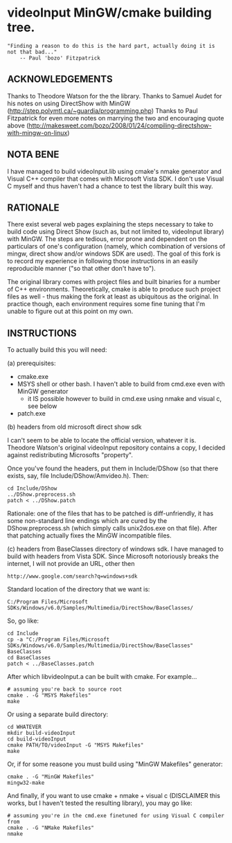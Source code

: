 # videoInput MinGW/cmake building tree.

	"Finding a reason to do this is the hard part, actually doing it is not that bad..."
		-- Paul 'bozo' Fitzpatrick

## ACKNOWLEDGEMENTS

Thanks to Theodore Watson for the the library.
Thanks to Samuel Audet for his notes on using DirectShow with MinGW 
(http://step.polymtl.ca/~guardia/programming.php)
Thanks to Paul Fitzpatrick for even more notes on marrying the two and encouraging quote above
(http://makesweet.com/bozo/2008/01/24/compiling-directshow-with-mingw-on-linux)

## NOTA BENE

I have managed to build videoInput.lib using cmake's nmake generator and Visual C++ compiler that comes with 
Microsoft Vista SDK. I don't use Visual C myself and thus haven't had a chance to test the library
built this way. 

## RATIONALE

There exist several web pages explaining the steps necessary to take to build code using Direct Show (such 
as, but not limited to, videoInput library) with MinGW. The steps are tedious, error prone and dependent on 
the particulars of one's configuration (namely, which combination of versions of mingw, direct show and/or 
windows SDK are used). The goal of this fork is to record my experience in following those instructions in
an easily reproducible manner ("so that other don't have to"). 

The original library comes with project files and built binaries for a number of C++ environments. 
Theoretically, cmake is able to produce such project files as well - thus making the fork at least as 
ubiquitous as the original. In practice though, each environment requires some fine tuning that I'm unable 
to figure out at this point on my own. 

## INSTRUCTIONS

To actually build this you will need:

(a) prerequisites:

- cmake.exe
- MSYS shell or other bash. I haven't able to build from cmd.exe even with MinGW generator
    - it IS possible however to build in cmd.exe using nmake and visual c, see below
- patch.exe

(b) headers from old microsoft direct show sdk

I can't seem to be able to locate the official version, whatever it is. 
Theodore Watson's original videoInput repository contains a copy, I decided 
against redistributing Microsofts "property".

Once you've found the headers, put them in Include/DShow (so that there exists, say, file
Include/DShow/Amvideo.h). Then:

	cd Include/DShow
	../DShow.preprocess.sh
	patch < ../DShow.patch

Rationale: one of the files that has to be patched is diff-unfriendly, it has some non-standard
line endings which are cured by the DShow.preprocess.sh (which simply calls unix2dos.exe on that 
file). After that patching actually fixes the MinGW incompatible files.

(c) headers from BaseClasses directory of windows sdk. I have managed to build with headers from 
Vista SDK. Since Microsoft notoriously breaks the internet, I will not provide an URL, other then

	http://www.google.com/search?q=windows+sdk
	
Standard location of the directory that we want is:

	C:/Program Files/Microsoft SDKs/Windows/v6.0/Samples/Multimedia/DirectShow/BaseClasses/

So, go like:

	cd Include
	cp -a "C:/Program Files/Microsoft SDKs/Windows/v6.0/Samples/Multimedia/DirectShow/BaseClasses" BaseClasses
	cd BaseClasses
	patch < ../BaseClasses.patch

After which libvideoInput.a can be built with cmake. For example...

	# assuming you're back to source root
	cmake . -G "MSYS Makefiles"
	make
	
Or using a separate build directory:
	
	cd WHATEVER
	mkdir build-videoInput
	cd build-videoInput
	cmake PATH/TO/videoInput -G "MSYS Makefiles"
	make

Or, if for some reasone you must build using "MinGW Makefiles" generator:

	cmake . -G "MinGW Makefiles"
	mingw32-make

And finally, if you want to use cmake + nmake + visual c (DISCLAIMER this works, 
but I haven't tested the resulting library), you may go like:

    # assuming you're in the cmd.exe finetuned for using Visual C compiler from
    cmake . -G "NMake Makefiles"
    nmake

